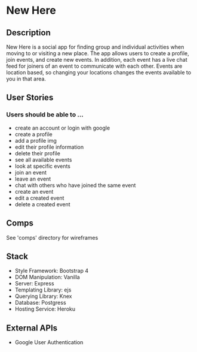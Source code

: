 # New Here
## Description
New Here is a social app for finding group and individual activities
when moving to or visiting a new place. The app allows users to 
create a profile, join events, and create new events. In addition, 
each event has a live chat feed for joiners of an event to 
communicate with each other. Events are location based, so changing
your locations changes the events available to you in that area.

## User Stories
### Users should be able to ...
* create an account or login with google
* create a profile
* add a profile img
* edit their profile information
* delete their profile
* see all available events
* look at specific events
* join an event
* leave an event
* chat with others who have joined the same event
* create an event
* edit a created event
* delete a created event

## Comps
See 'comps' directory for wireframes

## Stack
* Style Framework: Bootstrap 4
* DOM Manipulation: Vanilla
* Server: Express
* Templating Library: ejs
* Querying Library: Knex
* Database: Postgress
* Hosting Service: Heroku

## External APIs
* Google User Authentication
